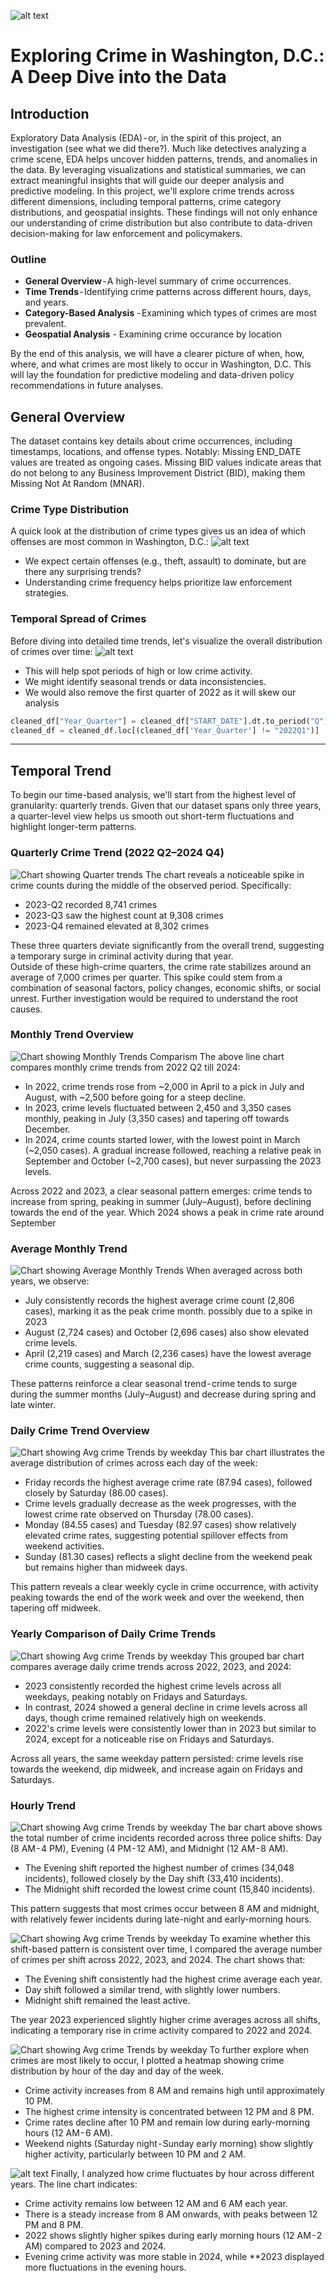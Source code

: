 ![alt text](visualizations\image.png)

# Exploring Crime in Washington, D.C.: A Deep Dive into the Data
## Introduction
Exploratory Data Analysis (EDA) - or, in the spirit of this project, an investigation (see what we did there?). Much like detectives analyzing a crime scene, EDA helps uncover hidden patterns, trends, and anomalies in the data. By leveraging visualizations and statistical summaries, we can extract meaningful insights that will guide our deeper analysis and predictive modeling.
In this project, we'll explore crime trends across different dimensions, including temporal patterns, crime category distributions, and geospatial insights. These findings will not only enhance our understanding of crime distribution but also contribute to data-driven decision-making for law enforcement and policymakers.<br>

### Outline
- **General Overview** - A high-level summary of crime occurrences.
- **Time Trends** - Identifying crime patterns across different hours, days, and years.
- **Category-Based Analysis** - Examining which types of crimes are most prevalent.
- **Geospatial Analysis** - Examining crime occurance by location

By the end of this analysis, we will have a clearer picture of when, how, where, and what crimes are most likely to occur in Washington, D.C. This will lay the foundation for predictive modeling and data-driven policy recommendations in future analyses.

## General Overview
The dataset contains key details about crime occurrences, including timestamps, locations, and offense types. Notably:
Missing END_DATE values are treated as ongoing cases.
Missing BID values indicate areas that do not belong to any Business Improvement District (BID), making them Missing Not At Random (MNAR).

### Crime Type Distribution
A quick look at the distribution of crime types gives us an idea of which offenses are most common in Washington, D.C.:
![alt text](visualizations/charts/Crime_type_Distribution_v1.png)
- We expect certain offenses (e.g., theft, assault) to dominate, but are there any surprising trends?
- Understanding crime frequency helps prioritize law enforcement strategies.
### Temporal Spread of Crimes
Before diving into detailed time trends, let's visualize the overall distribution of crimes over time:
![alt text](visualizations\charts\Crime_Occurrence_OT_v1.png)
- This will help spot periods of high or low crime activity.
- We might identify seasonal trends or data inconsistencies.
- We would also remove the first quarter of 2022 as it will skew our analysis

```python
cleaned_df["Year_Quarter"] = cleaned_df["START_DATE"].dt.to_period("Q")
cleaned_df = cleaned_df.loc[(cleaned_df['Year_Quarter'] != "2022Q1")] 
```
---
## Temporal Trend
To begin our time-based analysis, we'll start from the highest level of granularity: quarterly trends. Given that our dataset spans only three years, a quarter-level view helps us smooth out short-term fluctuations and highlight longer-term patterns.
### Quarterly Crime Trend (2022 Q2–2024 Q4)
![Chart showing Quarter trends](visualizations\charts\Crime_trend_Quater_v1.png)
The chart reveals a noticeable spike in crime counts during the middle of the observed period. Specifically:
- 2023-Q2 recorded 8,741 crimes
- 2023-Q3 saw the highest count at 9,308 crimes
- 2023-Q4 remained elevated at 8,302 crimes

These three quarters deviate significantly from the overall trend, suggesting a temporary surge in criminal activity during that year.<br>
Outside of these high-crime quarters, the crime rate stabilizes around an average of 7,000 crimes per quarter.  This spike could stem from a combination of seasonal factors, policy changes, economic shifts, or social unrest. Further investigation would be required to understand the root causes.
### Monthly Trend Overview
![Chart showing Monthly Trends Comparism](visualizations\charts\Crime_trend_by_month_v1.png)
The above line chart compares monthly crime trends from 2022 Q2 till 2024: 
- In 2022, crime trends rose from ~2,000 in April to a pick in July and August, with ~2,500 before going for a steep decline.
- In 2023, crime levels fluctuated between 2,450 and 3,350 cases monthly, peaking in July (3,350 cases) and tapering off towards December.
- In 2024, crime counts started lower, with the lowest point in March (~2,050 cases). A gradual increase followed, reaching a relative peak in September and October (~2,700 cases), but never surpassing the 2023 levels.
<p>Across 2022 and 2023, a clear seasonal pattern emerges: crime tends to increase from spring, peaking in summer (July–August), before declining towards the end of the year. Which 2024 shows a peak in crime rate around September</p>

### Average Monthly Trend
![Chart showing Average Monthly Trends](visualizations\charts\Avg_crime_trend_across_AY_v1.png)
When averaged across both years, we observe:
- July consistently records the highest average crime count (2,806 cases), marking it as the peak crime month. possibly due to a spike in 2023
- August (2,724 cases) and October (2,696 cases) also show elevated crime levels.
- April (2,219 cases) and March (2,236 cases) have the lowest average crime counts, suggesting a seasonal dip.

These patterns reinforce a clear seasonal trend - crime tends to surge during the summer months (July–August) and decrease during spring and late winter.

### Daily Crime Trend Overview
![Chart showing Avg crime Trends by weekday](visualizations\charts\AVG_crime_trend_by_DOW_v1.png)
This bar chart illustrates the average distribution of crimes across each day of the week:
- Friday records the highest average crime rate (87.94 cases), followed closely by Saturday (86.00 cases).
- Crime levels gradually decrease as the week progresses, with the lowest crime rate observed on Thursday (78.00 cases).
- Monday (84.55 cases) and Tuesday (82.97 cases) show relatively elevated crime rates, suggesting potential spillover effects from weekend activities.
- Sunday (81.30 cases) reflects a slight decline from the weekend peak but remains higher than midweek days.

This pattern reveals a clear weekly cycle in crime occurrence, with activity peaking towards the end of the work week and over the weekend, then tapering off midweek.

### Yearly Comparison of Daily Crime Trends
![Chart showing Avg crime Trends by weekday](visualizations\charts\AVG_crime_trend_by_DOW_YOY_v1.png)
This grouped bar chart compares average daily crime trends across 2022, 2023, and 2024:
- 2023 consistently recorded the highest crime levels across all weekdays, peaking notably on Fridays and Saturdays.
- In contrast, 2024 showed a general decline in crime levels across all days, though crime remained relatively high on weekends.
- 2022's crime levels were consistently lower than in 2023 but similar to 2024, except for a noticeable rise on Fridays and Saturdays.

Across all years, the same weekday pattern persisted: crime levels rise towards the weekend, dip midweek, and increase again on Fridays and Saturdays.

### Hourly Trend
![Chart showing Avg crime Trends by weekday](visualizations\charts\Crime_DIS_by_SHIFT_v1.png)
The bar chart above shows the total number of crime incidents recorded across three police shifts: Day (8 AM - 4 PM), Evening (4 PM - 12 AM), and Midnight (12 AM - 8 AM).
- The Evening shift reported the highest number of crimes (34,048 incidents), followed closely by the Day shift (33,410 incidents).
- The Midnight shift recorded the lowest crime count (15,840 incidents).

This pattern suggests that most crimes occur between 8 AM and midnight, with relatively fewer incidents during late-night and early-morning hours.

![Chart showing Avg crime Trends by weekday](visualizations\charts\Crime_DIS_by_SHIFT_YOY_v1.png)
To examine whether this shift-based pattern is consistent over time, I compared the average number of crimes per shift across 2022, 2023, and 2024.
The chart shows that:
- The Evening shift consistently had the highest crime average each year.
- Day shift followed a similar trend, with slightly lower numbers.
- Midnight shift remained the least active.

The year 2023 experienced slightly higher crime averages across all shifts, indicating a temporary rise in crime activity compared to 2022 and 2024.

![Chart showing Avg crime Trends by weekday](visualizations\charts\Crime_Heatmap_BY_Day_and_Hour_v1.png)
To further explore when crimes are most likely to occur, I plotted a heatmap showing crime distribution by hour of the day and day of the week.
- Crime activity increases from 8 AM and remains high until approximately 10 PM.
- The highest crime intensity is concentrated between 12 PM and 8 PM.
- Crime rates decline after 10 PM and remain low during early-morning hours (12 AM - 6 AM).
- Weekend nights (Saturday night - Sunday early morning) show slightly higher activity, particularly between 10 PM and 2 AM.

![alt text](visualizations\charts\Avg_crime-trend_by_day_and_hour_yoy_v1.png)
Finally, I analyzed how crime fluctuates by hour across different years.
The line chart indicates:
- Crime activity remains low between 12 AM and 6 AM each year.
- There is a steady increase from 8 AM onwards, with peaks between 12 PM and 8 PM.
- 2022 shows slightly higher spikes during early morning hours (12 AM - 2 AM) compared to 2023 and 2024.
- Evening crime activity was more stable in 2024, while **2023 displayed more fluctuations in the evening hours.